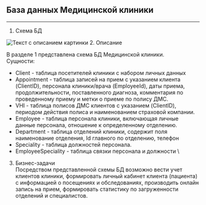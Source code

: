  ## База данных Медицинской клиники

 ********
 1. Схема БД
<image src="/images/схема.png" alt="Текст с описанием картинки">
 2. Описание
 
 В разделе 1 представлена схема БД Медицинской клиники.\
 Сущности:
 * Client - таблица посетителей клиники с набором личных данных
 * Appointment - таблица записей на прием с указанием клиента (ClientID), персонала клиники/врача (EmployeeId), даты приема, продолжительности, поставленного диагноза, комментария по проведенному приему и метки о приеме по полису ДМС.
 * VHI - таблица полисов ДМС клиентов с указанием (ClientID), периодом действия полиса и наименованием страховой компании.
 * Employee - таблица персонала клиники, включающая личные данные персонала, отношение к определенному отделению.
 * Department - таблица отделений клиники, содержит поля наименование отделения, Id главного по отделению, телефон
 * Speciality - таблица должностей персонала.
 * EmployeeSpeciality - таблица связки персонала и должности \
3. Бизнес-задачи\
 Посредством представленной схемы БД возможно вести учет клиентов клиники, формировать личный кабинет клиента (пациента) с информацией о посещениях и обследованиях, производить онлайн запись на прием, формировать статистику по загруженности отделений и специалистов.
